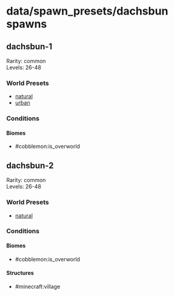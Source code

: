 # data/spawn_presets/dachsbun spawns  
  
## dachsbun-1  
Rarity: common  
Levels: 26-48  
  
### World Presets  
* [natural](/data/world_presets/natural.md)  
* [urban](/data/world_presets/urban.md)  
  
### Conditions  
  
#### Biomes  
  * #cobblemon:is_overworld
  
  
## dachsbun-2  
Rarity: common  
Levels: 26-48  
  
### World Presets  
* [natural](/data/world_presets/natural.md)  
  
### Conditions  
  
#### Biomes  
  * #cobblemon:is_overworld
  
  
#### Structures  
  * #minecraft:village
  
